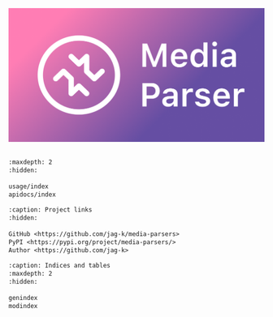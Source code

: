 ![Media Parser](_static/og.png)

```{include} ../README.md
```

```{toctree}
:maxdepth: 2
:hidden:

usage/index
apidocs/index
```


```{toctree}
:caption: Project links
:hidden:

GitHub <https://github.com/jag-k/media-parsers>
PyPI <https://pypi.org/project/media-parsers/>
Author <https://github.com/jag-k>
```

```{toctree}
:caption: Indices and tables
:maxdepth: 2
:hidden:

genindex
modindex
```
